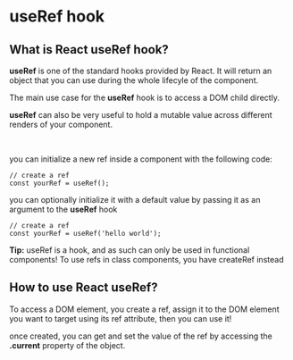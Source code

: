 <h1>useRef hook</h1>
<h2>What is React useRef hook?</h2>
<p><b>useRef</b> is one of the standard hooks provided by React. It will return an object that you can use during the whole lifecyle of the component.</p>
<p>The main use case for the <b>useRef</b> hook is to access a DOM child directly.</p>
<p><b>useRef</b> can also be very useful to hold a mutable value across different renders of your component.</p>
<br/>
<p>you can initialize a new ref inside a component with the following code:</p>

```
// create a ref
const yourRef = useRef();
```

<p>you can optionally initialize it with a default value by passing it as an argument to the <b>useRef</b> hook</p>

```
// create a ref
const yourRef = useRef('hello world');
```

<p><b>Tip:</b> useRef is a hook, and as such can only be used in functional components! To use refs in class components, you have createRef instead</p>

<h2>How to use React useRef?</h2>
<p>To access a DOM element, you create a ref, assign it to the DOM element you want to target using its ref attribute, then you can use it!</p>
<p>once created, you can get and set the value of the ref by accessing the <b>.current</b> property of the object.</p>
